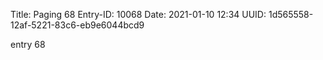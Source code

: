 Title: Paging 68
Entry-ID: 10068
Date: 2021-01-10 12:34
UUID: 1d565558-12af-5221-83c6-eb9e6044bcd9

entry 68
